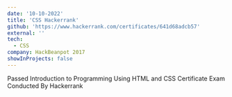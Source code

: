 ```yaml
---
date: '10-10-2022'
title: 'CSS Hackerrank'
github: 'https://www.hackerrank.com/certificates/641d68adcb57'
external: ''
tech:
  - CSS
company: HackBeanpot 2017
showInProjects: false
---
```


Passed Introduction to Programming Using HTML and CSS Certificate Exam Conducted By Hackerrank
